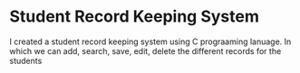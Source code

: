 # Student Record Keeping System
I created a student record keeping system using C prograaming lanuage. In which we can add, search, save, edit, delete the different records for the students
